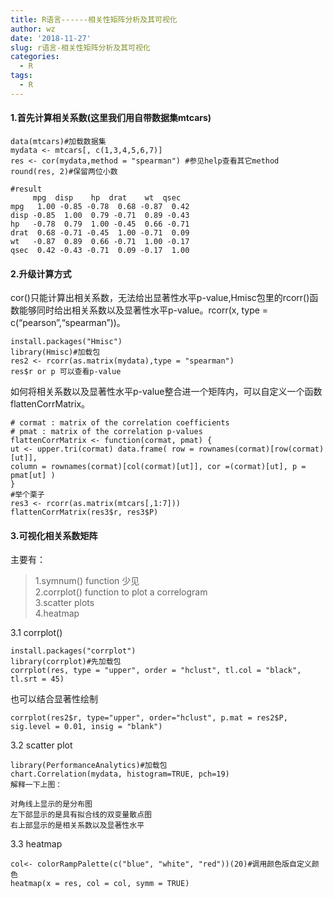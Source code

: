 ```yaml
---
title: R语言------相关性矩阵分析及其可视化
author: wz
date: '2018-11-27'
slug: r语言-相关性矩阵分析及其可视化
categories:
  - R
tags:
  - R
---
```


#### 1.首先计算相关系数(这里我们用自带数据集mtcars)
```{r}
data(mtcars)#加载数据集
mydata <- mtcars[, c(1,3,4,5,6,7)]
res <- cor(mydata,method = "spearman") #参见help查看其它method
round(res, 2)#保留两位小数

#result
     mpg  disp    hp  drat    wt  qsec
mpg   1.00 -0.85 -0.78  0.68 -0.87  0.42
disp -0.85  1.00  0.79 -0.71  0.89 -0.43
hp   -0.78  0.79  1.00 -0.45  0.66 -0.71
drat  0.68 -0.71 -0.45  1.00 -0.71  0.09
wt   -0.87  0.89  0.66 -0.71  1.00 -0.17
qsec  0.42 -0.43 -0.71  0.09 -0.17  1.00

```
#### 2.升级计算方式

cor()只能计算出相关系数，无法给出显著性水平p-value,Hmisc包里的rcorr()函数能够同时给出相关系数以及显著性水平p-value。rcorr(x, type = c(“pearson”,“spearman”))。

```{r}
install.packages("Hmisc")
library(Hmisc)#加载包
res2 <- rcorr(as.matrix(mydata),type = "spearman")
res$r or p 可以查看p-value
```

如何将相关系数以及显著性水平p-value整合进一个矩阵内，可以自定义一个函数flattenCorrMatrix。

```{r}
# cormat : matrix of the correlation coefficients
# pmat : matrix of the correlation p-values
flattenCorrMatrix <- function(cormat, pmat) {
ut <- upper.tri(cormat) data.frame( row = rownames(cormat)[row(cormat)[ut]], 
column = rownames(cormat)[col(cormat)[ut]], cor =(cormat)[ut], p = pmat[ut] )
}
#举个栗子
res3 <- rcorr(as.matrix(mtcars[,1:7]))
flattenCorrMatrix(res3$r, res3$P)

```

#### 3.可视化相关系数矩阵

主要有：<br>
> 
>  1.symnum() function 少见<br>
>  2.corrplot() function to plot a correlogram<br>
>  3.scatter plots<br>
>  4.heatmap<br>

   3.1 corrplot()

```{r}
install.packages("corrplot")
library(corrplot)#先加载包
corrplot(res, type = "upper", order = "hclust", tl.col = "black", tl.srt = 45)
```

也可以结合显著性绘制

```{r}
corrplot(res2$r, type="upper", order="hclust", p.mat = res2$P, sig.level = 0.01, insig = "blank")
```
   3.2 scatter plot
   
   ```{r}
   library(PerformanceAnalytics)#加载包
   chart.Correlation(mydata, histogram=TRUE, pch=19)
   解释一下上图：

对角线上显示的是分布图
左下部显示的是具有拟合线的双变量散点图
右上部显示的是相关系数以及显著性水平
```

   3.3 heatmap
   ```{r}
   col<- colorRampPalette(c("blue", "white", "red"))(20)#调用颜色版自定义颜色
   heatmap(x = res, col = col, symm = TRUE)
```

